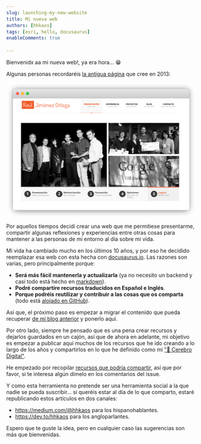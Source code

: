 ```yaml
---
slug: launching-my-new-website
title: Mi nueva web
authors: [hhkaos]
tags: [esri, hello, docusaurus]
enableComments: true 

---
```


Bienvenidx aa mi nueva web!, ya era hora... 😁

Algunas personas recordaréis [la antigua página](http://web.archive.org/web/20160322140938/http://rauljimenez.info/) que cree en 2013:

[![Pantallazo de la antigua web rauljimenez.info](./rauljimenez.info.png)](http://web.archive.org/web/20160322140938/http://rauljimenez.info/)

Por aquellos tiempos decidí crear una web que me permitiese presentarme, compartir algunas reflexiones y experiencias entre otras cosas para mantener a las personas de mi entorno al día sobre mi vida.

Mi vida ha cambiado mucho en los últimos 10 años, y por eso he decidido reemplazar esa web con esta hecha con [docusaurus.io](https://docusaurus.io/). Las razones son varias, pero principalmente porque:
* **Será más fácil mantenerla y actualizarla** (ya no necesito un backend y casi todo está hecho en [markdown](https://es.wikipedia.org/wiki/Markdown)).
* **Podré compartire recursos traducidos en Español e Inglés**.
* **Porque podréis reutilizar y contribuir a las cosas que os comparta** (todo está [alojado en GitHub](https://github.com/hhkaos/hhkaos.github.io)).

Así que, el próximo paso es empezar a migrar el contenido que pueda recuperar [de mi blog anterior](https://blog.rauljimenez.info/) y ponerlo aquí.

Por otro lado, siempre he pensado que es una pena crear recursos y dejarlos guardados en un cajón, así que de ahora en adelante, mi objetivo es empezar a publicar aquí muchos de los recursos que he ido creando a lo largo de los años y compartirlos en lo que he definido como mi ["🧠 Cerebro Digital"](/docs/digital-brain).

He empezado por recopilar [recursos que podría compartir](https://github.com/hhkaos/hhkaos.github.io/issues/1), así que por favor, si te interesa algún dímelo en los comentarios del issue.

Y como esta herramienta no pretende ser una herramienta social a la que nadie se pueda suscribir... si queréis estar al día de lo que comparto, estaré republicando estos artículos en dos canales:
* https://medium.com/@hhkaos para los hispanohablantes.
* https://dev.to/hhkaos para los angloparlantes.

Espero que te guste la idea, pero en cualquier caso las sugerencias son más que bienvenidas.